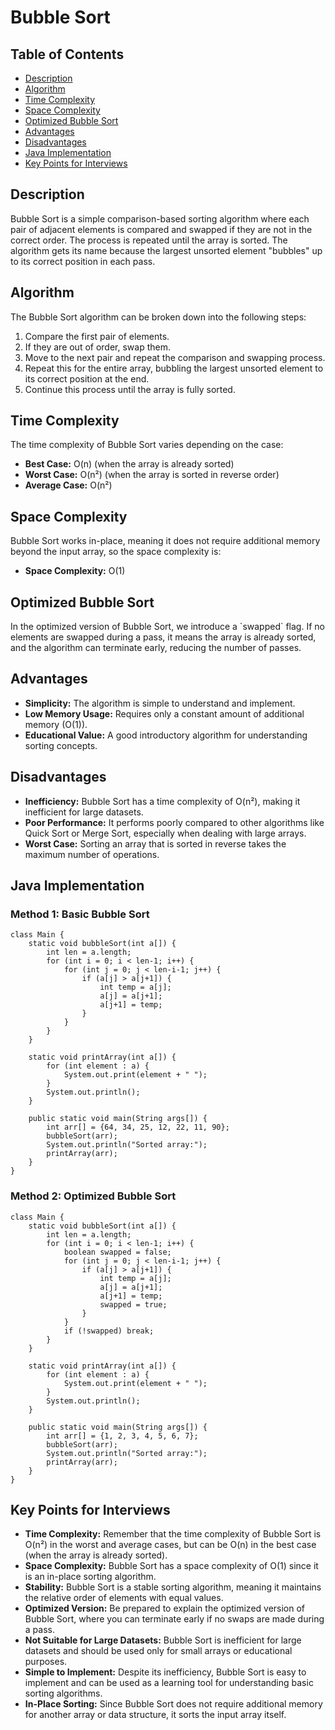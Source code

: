 Bubble Sort
=============================

Table of Contents
-----------------

*   [Description](#description)
*   [Algorithm](#algorithm)
*   [Time Complexity](#time-complexity)
*   [Space Complexity](#space-complexity)
*   [Optimized Bubble Sort](#optimized-bubble-sort)
*   [Advantages](#advantages)
*   [Disadvantages](#disadvantages)
*   [Java Implementation](#java-implementation)
*   [Key Points for Interviews](#key-points-for-interviews)

Description
-----------

Bubble Sort is a simple comparison-based sorting algorithm where each pair of adjacent elements is compared and swapped if they are not in the correct order. The process is repeated until the array is sorted. The algorithm gets its name because the largest unsorted element "bubbles" up to its correct position in each pass.

Algorithm
---------

The Bubble Sort algorithm can be broken down into the following steps:

1.  Compare the first pair of elements.
2.  If they are out of order, swap them.
3.  Move to the next pair and repeat the comparison and swapping process.
4.  Repeat this for the entire array, bubbling the largest unsorted element to its correct position at the end.
5.  Continue this process until the array is fully sorted.

Time Complexity
---------------

The time complexity of Bubble Sort varies depending on the case:

*   **Best Case:** O(n) (when the array is already sorted)
*   **Worst Case:** O(n²) (when the array is sorted in reverse order)
*   **Average Case:** O(n²)

Space Complexity
----------------

Bubble Sort works in-place, meaning it does not require additional memory beyond the input array, so the space complexity is:

*   **Space Complexity:** O(1)

Optimized Bubble Sort
---------------------

In the optimized version of Bubble Sort, we introduce a \`swapped\` flag. If no elements are swapped during a pass, it means the array is already sorted, and the algorithm can terminate early, reducing the number of passes.

Advantages
----------

*   **Simplicity:** The algorithm is simple to understand and implement.
*   **Low Memory Usage:** Requires only a constant amount of additional memory (O(1)).
*   **Educational Value:** A good introductory algorithm for understanding sorting concepts.

Disadvantages
-------------

*   **Inefficiency:** Bubble Sort has a time complexity of O(n²), making it inefficient for large datasets.
*   **Poor Performance:** It performs poorly compared to other algorithms like Quick Sort or Merge Sort, especially when dealing with large arrays.
*   **Worst Case:** Sorting an array that is sorted in reverse takes the maximum number of operations.

Java Implementation
-------------------

### Method 1: Basic Bubble Sort

    class Main {
        static void bubbleSort(int a[]) {
            int len = a.length;
            for (int i = 0; i < len-1; i++) {
                for (int j = 0; j < len-i-1; j++) {
                    if (a[j] > a[j+1]) {
                        int temp = a[j];
                        a[j] = a[j+1];
                        a[j+1] = temp;
                    }
                }
            }
        }
    
        static void printArray(int a[]) {
            for (int element : a) {
                System.out.print(element + " ");
            }
            System.out.println();
        }
    
        public static void main(String args[]) {
            int arr[] = {64, 34, 25, 12, 22, 11, 90};
            bubbleSort(arr);
            System.out.println("Sorted array:");
            printArray(arr);
        }
    }

### Method 2: Optimized Bubble Sort

    class Main {
        static void bubbleSort(int a[]) {
            int len = a.length;
            for (int i = 0; i < len-1; i++) {
                boolean swapped = false;
                for (int j = 0; j < len-i-1; j++) {
                    if (a[j] > a[j+1]) {
                        int temp = a[j];
                        a[j] = a[j+1];
                        a[j+1] = temp;
                        swapped = true;
                    }
                }
                if (!swapped) break;
            }
        }
    
        static void printArray(int a[]) {
            for (int element : a) {
                System.out.print(element + " ");
            }
            System.out.println();
        }
    
        public static void main(String args[]) {
            int arr[] = {1, 2, 3, 4, 5, 6, 7};
            bubbleSort(arr);
            System.out.println("Sorted array:");
            printArray(arr);
        }
    }

Key Points for Interviews
-------------------------

*   **Time Complexity:** Remember that the time complexity of Bubble Sort is O(n²) in the worst and average cases, but can be O(n) in the best case (when the array is already sorted).
*   **Space Complexity:** Bubble Sort has a space complexity of O(1) since it is an in-place sorting algorithm.
*   **Stability:** Bubble Sort is a stable sorting algorithm, meaning it maintains the relative order of elements with equal values.
*   **Optimized Version:** Be prepared to explain the optimized version of Bubble Sort, where you can terminate early if no swaps are made during a pass.
*   **Not Suitable for Large Datasets:** Bubble Sort is inefficient for large datasets and should be used only for small arrays or educational purposes.
*   **Simple to Implement:** Despite its inefficiency, Bubble Sort is easy to implement and can be used as a learning tool for understanding basic sorting algorithms.
*   **In-Place Sorting:** Since Bubble Sort does not require additional memory for another array or data structure, it sorts the input array itself.